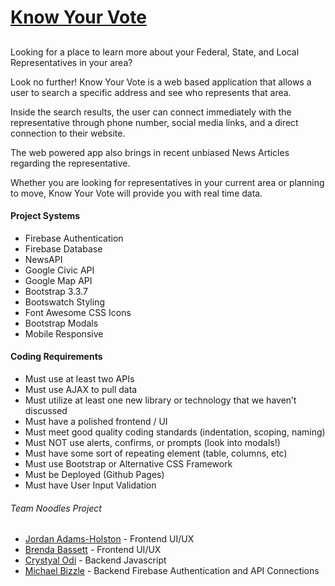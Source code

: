 # [Know Your Vote](https://jadamsholston.github.io/KnowYourVOTE/)

##
Looking for a place to learn more about your Federal, State, and Local Representatives in your area? 

Look no further! Know Your Vote is a web based application that allows a user to search a specific address and see who represents that area. 

Inside the search results, the user can connect immediately with the representative through phone number, social media links, and a direct connection to their website. 

The web powered app also brings in recent unbiased News Articles regarding the representative. 

Whether you are looking for representatives in your current area or planning to move, Know Your Vote will provide you with real time data. 


#### Project Systems 

* Firebase Authentication 
* Firebase Database
* NewsAPI 
* Google Civic API 
* Google Map API 
* Bootstrap 3.3.7
* Bootswatch Styling
* Font Awesome CSS Icons 
* Bootstrap Modals 
* Mobile Responsive

#### Coding Requirements 

* Must use at least two APIs
* Must use AJAX to pull data
* Must utilize at least one new library or technology that we haven’t discussed
* Must have a polished frontend / UI
* Must meet good quality coding standards (indentation, scoping, naming)
* Must NOT use alerts, confirms, or prompts (look into modals!)
* Must have some sort of repeating element (table, columns, etc)
* Must use Bootstrap or Alternative CSS Framework
* Must be Deployed (Github Pages)
* Must have User Input Validation

###### Team Noodles Project 

* [Jordan Adams-Holston](https://github.com/jadamsholston) - Frontend UI/UX
* [Brenda Bassett](https://github.com/unmbrenda) - Frontend UI/UX
* [Crystyal Odi](https://github.com/crystalodi) - Backend Javascript
* [Michael Bizzle](https://github.com/mbizzle1464) - Backend Firebase Authentication and API Connections 